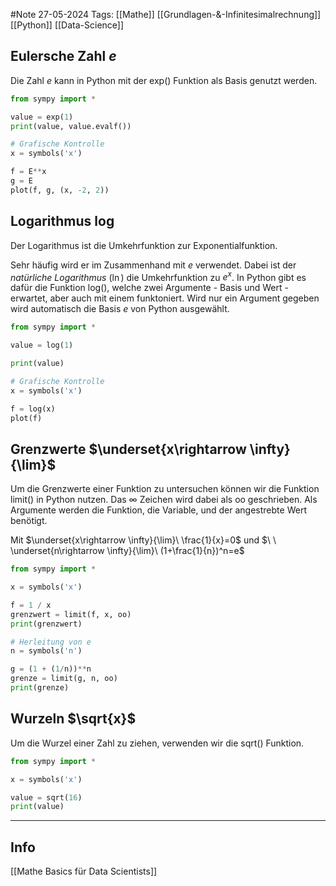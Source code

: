 #Note
27-05-2024
Tags: [[Mathe]] [[Grundlagen-&-Infinitesimalrechnung]] [[Python]] [[Data-Science]]

## Eulersche Zahl $e$

Die Zahl $e$ kann in Python mit der exp() Funktion als Basis genutzt werden.


```python
from sympy import *

value = exp(1)
print(value, value.evalf())

# Grafische Kontrolle
x = symbols('x')

f = E**x
g = E
plot(f, g, (x, -2, 2))
```

## Logarithmus $\log$

Der Logarithmus ist die Umkehrfunktion zur Exponentialfunktion.

Sehr häufig wird er im Zusammenhand mit $e$ verwendet. Dabei ist der *natürliche Logarithmus* ($\ln$) die Umkehrfunktion zu $e^x$. In Python gibt es dafür die Funktion log(), welche zwei Argumente - Basis und Wert - erwartet, aber auch mit einem funktoniert.
Wird nur ein Argument gegeben wird automatisch die Basis $e$ von Python ausgewählt.


```python
from sympy import *

value = log(1)

print(value)

# Grafische Kontrolle
x = symbols('x')

f = log(x)
plot(f)
```

## Grenzwerte $\underset{x\rightarrow \infty}{\lim}$

Um die Grenzwerte einer Funktion zu untersuchen können wir die Funktion limit() in Python nutzen. Das $\infty$ Zeichen wird dabei als oo geschrieben. Als Argumente werden die Funktion, die Variable, und der angestrebte Wert benötigt.

Mit $\underset{x\rightarrow \infty}{\lim}\  \frac{1}{x}=0$ und $\ \ \underset{n\rightarrow \infty}{\lim}\ (1+\frac{1}{n})^n=e$


```python
from sympy import *

x = symbols('x')

f = 1 / x
grenzwert = limit(f, x, oo)
print(grenzwert)

# Herleitung von e
n = symbols('n')

g = (1 + (1/n))**n
grenze = limit(g, n, oo)
print(grenze)
```

## Wurzeln $\sqrt{x}$

Um die Wurzel einer Zahl zu ziehen, verwenden wir die sqrt() Funktion.


```python
from sympy import *

x = symbols('x')

value = sqrt(16)
print(value)
```





---
## Info

[[Mathe Basics für Data Scientists]]